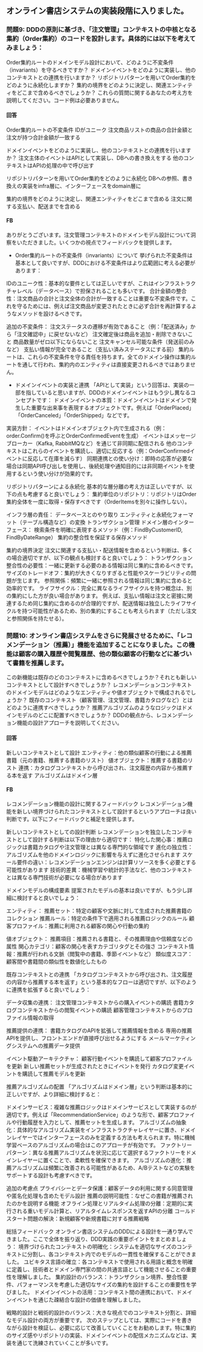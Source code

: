 ## オンライン書店システムの実装段階に入りました。
### 問題9: DDDの原則に基づき、「注文管理」コンテキストの中核となる集約（Order集約）のコードを設計します。具体的には以下を考えてみましょう：

Order集約ルートのドメインモデル設計において、どのように不変条件（invariants）を守るべきですか？
ドメインイベントをどのように実装し、他のコンテキストとの連携を行いますか？
リポジトリパターンを用いてOrder集約をどのように永続化しますか？
集約の境界をどのように決定し、関連エンティティをどこまで含めるべきでしょうか？
これらの質問に関するあなたの考え方を説明してください。コード例は必要ありません。

#### 回答
Order集約ルートの不変条件
IDがユニーク
注文商品リストの商品の合計金額と注文が持つ合計金額が一致する

ドメインイベントをどのように実装し、他のコンテキストとの連携を行いますか？
注文主体のイベントはAPIとして実装し、DBへの書き換えをする
他のコンテキストはAPIの処理の中で呼び出す

リポジトリパターンを用いてOrder集約をどのように永続化
DBへの参照、書き換えの実装をinfra層に、インターフェースをdomain層に

集約の境界をどのように決定し、関連エンティティをどこまで含める
注文に関する支払い、配送までを含める

#### FB
ありがとうございます。注文管理コンテキストのドメインモデル設計について洞察をいただきました。いくつかの視点でフィードバックを提供します。

* Order集約ルートの不変条件（invariants）について
挙げられた不変条件は基本として良いですが、DDDにおける不変条件はより広範囲に考える必要があります：

IDのユニーク性：基本的な要件としては正しいですが、これはインフラストラクチャレベル（データベース）で担保されることも多いです。
合計金額の整合性：注文商品の合計と注文全体の合計が一致することは重要な不変条件です。これを守るためには、例えば注文商品が変更されたときに必ず合計を再計算するようなメソッドを設けるべきです。

追加の不変条件：
注文ステータスの遷移が有効であること（例：「配送済み」から「注文確認中」に戻せないなど）
注文確定後は商品を追加・削除できないこと
商品数量がゼロ以下にならないこと
注文キャンセル可能な条件（発送前のみなど）
支払い情報が完全であること（支払い済みステータスにする前）
集約ルートは、これらの不変条件を守る責任を持ちます。全てのドメイン操作は集約ルートを通して行われ、集約内のエンティティは直接変更されるべきではありません。

* ドメインイベントの実装と連携
「APIとして実装」という回答は、実装の一部を指していると思いますが、DDDのドメインイベントはもう少し異なるコンセプトです：
ドメインイベントの本質：ドメインイベントはドメインで発生した重要な出来事を表現するオブジェクトです。例えば「OrderPlaced」「OrderCanceled」「OrderShipped」などです。

実装方針：
イベントはドメインオブジェクト内で生成される（例：order.Confirm()を呼ぶとOrderConfirmedEventを生成）
イベントはメッセージブローカー（Kafka, RabbitMQなど）を通じて非同期に配信される
他のコンテキストはこれらのイベントを購読し、適切に反応する（例：OrderConfirmedイベントに反応して在庫を減らす）
同期連携との使い分け：即時の応答が必要な場合は同期API呼び出しを使用し、後続処理や通知目的には非同期イベントを使用するという使い分けが効果的です。

リポジトリパターンによる永続化
基本的な層分離の考え方は正しいですが、以下の点も考慮すると良いでしょう：
集約単位のリポジトリ：リポジトリはOrder集約全体を一度に取得・保存すべきです（OrderItemsを別々に操作しない）。

インフラ層の責任：
データベースとのやり取り
エンティティと永続化フォーマット（テーブル構造など）の変換
トランザクション管理
ドメイン層のインターフェース：
検索条件を明確に表現するメソッド（例：FindByCustomerID, FindByDateRange）
集約の整合性を保証する保存メソッド

集約の境界決定
注文に関連する支払い・配送情報を含めるという判断は、多くの場合適切ですが、以下の観点も検討すると良いでしょう：
トランザクション整合性の必要性：一緒に更新する必要のある情報は同じ集約に含めるべきです。
サイズのトレードオフ：集約が大きくなりすぎると性能やスケーラビリティの問題が生じます。
参照関係：頻繁に一緒に参照される情報は同じ集約に含めると効率的です。
ライフサイクル：完全に異なるライフサイクルを持つ概念は、別の集約にした方が良い場合があります。
例えば、支払い情報は注文と密接に関連するため同じ集約に含めるのが合理的ですが、配送情報は独立したライフサイクルを持つ可能性があるため、別の集約にすることも考えられます（ただし注文と参照関係を持たせる）。

### 問題10: オンライン書店システムをさらに発展させるために、「レコメンデーション（推薦）」機能を追加することになりました。この機能は顧客の購入履歴や閲覧履歴、他の類似顧客の行動などに基づいて書籍を推薦します。
この新機能は既存のどのコンテキストに含めるべきでしょうか？それとも新しいコンテキストとして設計すべきでしょうか？
レコメンデーションコンテキストのドメインモデルはどのようなエンティティや値オブジェクトで構成されるでしょうか？
既存のコンテキスト（顧客管理、注文管理、書籍カタログなど）とはどのように連携すべきでしょうか？
推薦アルゴリズムのようなロジックはドメインモデルのどこに配置すべきでしょうか？
DDDの観点から、レコメンデーション機能の設計アプローチを説明してください。

#### 回答
新しいコンテキストとして設計
エンティティ：他の類似顧客の行動による推薦書籍（元の書籍、推薦する書籍のリスト）
値オブジェクト：推薦する書籍のリスト
連携：カタログコンテキストから呼び出され、注文履歴の内容から推薦する本を返す
アルゴリズムはドメイン層

#### FB
レコメンデーション機能の設計に関するフィードバック
レコメンデーション機能を新しい境界づけられたコンテキストとして設計するというアプローチは良い判断です。以下にフィードバックと補足を提供します。

新しいコンテキストとしての設計判断
レコメンデーションを独立したコンテキストとして設計する判断は以下の理由から適切です：
特化した関心事：推薦ロジックは書籍カタログや注文管理とは異なる専門的な領域です
進化の独立性：アルゴリズムを他のドメインロジックに影響を与えずに進化させられます
スケール要件の違い：レコメンデーションエンジンは計算リソースを多く必要とする可能性があります
技術的差異：機械学習や統計的手法など、他のコンテキストとは異なる専門技術が必要になる場合があります

ドメインモデルの構成要素
提案されたモデルの基本は良いですが、もう少し詳細に検討すると良いでしょう：

エンティティ：
推薦セット：特定の顧客や文脈に対して生成された推薦書籍のコレクション
推薦ルール：特定の条件下で適用される推薦ロジックのルール
顧客プロファイル：推薦に利用される顧客の関心や行動の集約

値オブジェクト：
推薦項目：推薦される書籍と、その推薦理由や信頼度などの属性
関心カテゴリ：顧客の関心を表すカテゴリタグとその強さ
コンテキスト情報：推薦が行われる文脈（閲覧中の書籍、季節イベントなど）
類似度スコア：顧客間や書籍間の類似性を数値化したもの

既存コンテキストとの連携
「カタログコンテキストから呼び出され、注文履歴の内容から推薦する本を返す」という基本的なフローは適切ですが、以下のように連携を拡張すると良いでしょう：

データ収集の連携：
注文管理コンテキストからの購入イベントの購読
書籍カタログコンテキストからの閲覧イベントの購読
顧客管理コンテキストからのプロファイル情報の取得

推薦提供の連携：
書籍カタログのAPIを拡張して推薦情報を含める
専用の推薦APIを提供し、フロントエンドが直接呼び出せるようにする
メールマーケティングシステムへの推薦データ提供

イベント駆動アーキテクチャ：
顧客行動イベントを購読して顧客プロファイルを更新
新しい推薦セットが生成されたときにイベントを発行
カタログ変更イベントを購読して推薦モデルを更新

推薦アルゴリズムの配置
「アルゴリズムはドメイン層」という判断は基本的に正しいですが、より詳細に検討すると：

ドメインサービス：複雑な推薦ロジックはドメインサービスとして実装するのが適切です。例えば「RecommendationService」のような形で、顧客プロファイルや行動履歴を入力として、推薦セットを生成します。
アルゴリズムの抽象化：具体的なアルゴリズム実装をインフラストラクチャレイヤーに置き、ドメインレイヤーではインターフェースのみを定義する方法も考えられます。特に機械学習ベースのアルゴリズムの場合はこのアプローチが有効です。
ファクトリーパターン：異なる推薦アルゴリズムを状況に応じて選択するファクトリーをドメインレイヤーに置くことで、柔軟性を確保できます。
アルゴリズムの進化：推薦アルゴリズムは頻繁に改善される可能性があるため、A/Bテストなどの実験をサポートする設計も考慮すべきです。

追加の考慮点
プライバシーとデータ保護：顧客データの利用に関する同意管理や匿名化処理も含めたモデル設計
推薦の説明可能性：なぜこの書籍が推薦されたのかを説明する機能
オフライン処理とリアルタイム処理の分離：定期的に実行される重いモデル計算と、リアルタイムレスポンスを返すAPIの分離
コールドスタート問題の解決：新規顧客や新規書籍に対する推薦戦略

総括フィードバック
オンライン書店システムのDDDによる設計を一通り学んできました。ここで全体を振り返り、DDD実践の重要ポイントをまとめましょう：
境界づけられたコンテキストの明確化：システムを適切なサイズのコンテキストに分割し、各コンテキスト内でのモデルの一貫性を確保することができました。
ユビキタス言語の確立：各コンテキストで使用される用語と概念を明確に定義し、技術者とドメイン専門家の間の共通言語として機能させることの重要性を理解しました。
集約設計のバランス：トランザクション境界、整合性要件、パフォーマンスを考慮した適切なサイズの集約を設計することの重要性を学びました。
ドメインイベントの活用：コンテキスト間の連携において、ドメインイベントを通じた疎結合な設計の価値を理解しました。

戦略的設計と戦術的設計のバランス：大きな視点でのコンテキスト分割と、詳細なモデル設計の両方が重要です。
次のステップとしては、実際にコードを書きながら設計を検証し、必要に応じて改善していくことをお勧めします。特に集約のサイズ感やリポジトリの実装、ドメインイベントの配信メカニズムなどは、実装を通じて洗練されていくことが多いです。